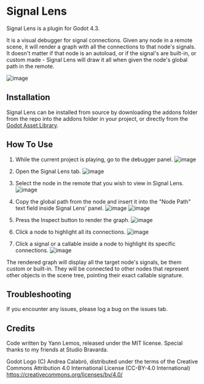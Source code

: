 # Signal Lens

Signal Lens is a plugin for Godot 4.3. 

It is a visual debugger for signal connections.
Given any node in a remote scene, it will render a graph with all the connections to that node's signals.
It doesn't matter if that node is an autoload, or if the signal's are built-in, or custom made - Signal Lens will draw it all when given the node's global path in the remote.

![image](https://github.com/user-attachments/assets/bbae89de-fcba-473f-9e30-98a1f064683b)

## Installation

Signal Lens can be installed from source by downloading the addons folder from the repo into the addons folder in your project, or directly from the [Godot Asset Library](https://godotengine.org/asset-library/asset/3620).

## How To Use

1. While the current project is playing, go to the debugger panel.
![image](https://github.com/user-attachments/assets/69ebe0c6-3410-45ef-8769-58735c3cb4a6)

2. Open the Signal Lens tab.
![image](https://github.com/user-attachments/assets/668c5d12-43b9-4a09-8a96-bb3c96e91041)

3. Select the node in the remote that you wish to view in Signal Lens.
![image](https://github.com/user-attachments/assets/22657f04-2f8f-43c1-849d-fca96a6ef91f)

4. Copy the global path from the node and insert it into the "Node Path" text field inside Signal Lens' panel.
![image](https://github.com/user-attachments/assets/36b8eb99-c73d-4dd7-9afb-4d06b9fbe5b0)
![image](https://github.com/user-attachments/assets/6d1bef20-b123-47f8-bd1f-bdb608046f86)

5. Press the Inspect button to render the graph.
![image](https://github.com/user-attachments/assets/252bce58-7387-45e1-8ae1-8013aed873ce)

6. Click a node to highlight all its connections.
![image](https://github.com/user-attachments/assets/2922f11b-19d2-4a1f-a338-d5ca0869a08c)

7. Click a signal or a callable inside a node to highlight its specific connections.
![image](https://github.com/user-attachments/assets/a6b5bc5a-4746-4b96-8991-71eb88a3f048)

The rendered graph will display all the target node's signals, be them custom or built-in. 
They will be connected to other nodes that represent other objects in the scene tree, pointing their exact callable signature.

## Troubleshooting

If you encounter any issues, please log a bug on the issues tab.

## Credits

Code written by Yann Lemos, released under the MIT license.
Special thanks to my friends at Studio Bravarda.

Godot Logo (C) Andrea Calabró, distributed under the terms of the Creative Commons Attribution 4.0 International License (CC-BY-4.0 International) <https://creativecommons.org/licenses/by/4.0/>
